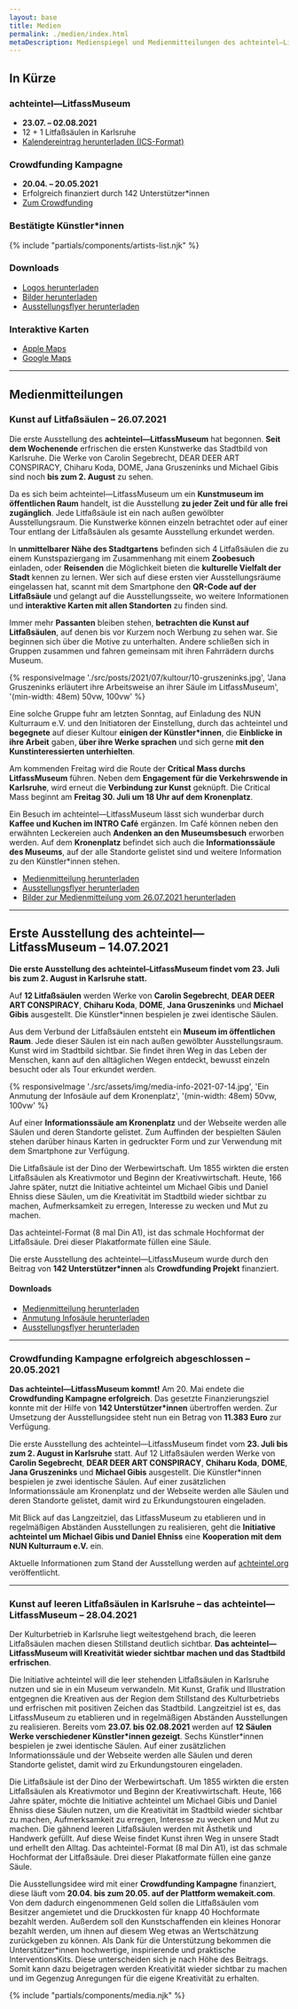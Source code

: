 ```yaml
---
layout: base
title: Medien
permalink: ./medien/index.html
metaDescription: Medienspiegel und Medienmitteilungen des achteintel—LitfassMuseum in Karlsruhe.
---
```


## In Kürze

### achteintel—LitfassMuseum

- **23.07. – 02.08.2021** 
- 12 + 1 Litfaßsäulen in Karlsruhe
- <a download href="{{ '/downloads/achteintel.ics' | url }}">Kalendereintrag herunterladen (ICS-Format)</a>

### Crowdfunding Kampagne

- **20.04. – 20.05.2021**
- Erfolgreich finanziert durch 142 Unterstützer\*innen
- [Zum Crowdfunding](https://wemakeit.com/projects/achteintel-litfassmuseum)

### Bestätigte Künstler\*innen

{% include "partials/components/artists-list.njk" %}

### Downloads

- <a download href="https://downloads.achteintel.org/logos.zip">Logos herunterladen</a>
- <a download href="https://downloads.achteintel.org/bilder.zip">Bilder herunterladen</a>
- <a download href="https://downloads.achteintel.org/achteintel-Ausstellungsflyer.zip">Ausstellungsflyer herunterladen</a>


### Interaktive Karten

- <a href="https://achteintel.org/museum/ausstellung-01/apple-maps" target="_blank" rel="noopener">Apple Maps</a>
- <a href="https://achteintel.org/museum/ausstellung-01/google-maps" target="_blank" rel="noopener">Google Maps</a>


---

<h2 id="medienmitteilungen">Medienmitteilungen</h2>

### Kunst auf Litfaßsäulen – 26.07.2021

Die erste Ausstellung des **achteintel—LitfassMuseum** hat begonnen. **Seit dem Wochenende** erfrischen die ersten Kunstwerke das Stadtbild von Karlsruhe. Die Werke von Carolin Segebrecht, DEAR DEER ART CONSPIRACY, Chiharu Koda, DOME, Jana Gruszeninks und Michael Gibis sind noch **bis zum 2. August** zu sehen.

Da es sich beim achteintel—LitfassMuseum um ein **Kunstmuseum im öffentlichen Raum** handelt, ist die Ausstellung **zu jeder Zeit und für alle frei zugänglich**. Jede Litfaßsäule ist ein nach außen gewölbter Ausstellungsraum. Die Kunstwerke können einzeln betrachtet oder auf einer Tour entlang der Litfaßsäulen als gesamte Ausstellung erkundet werden.

In **unmittelbarer Nähe des Stadtgartens** befinden sich 4 Litfaßsäulen die zu einem Kunstspaziergang im Zusammenhang mit einem **Zoobesuch** einladen, oder **Reisenden** die Möglichkeit bieten die **kulturelle Vielfalt der Stadt** kennen zu lernen. Wer sich auf diese ersten vier Ausstellungsräume eingelassen hat, scannt mit dem Smartphone den **QR-Code auf der Litfaßsäule** und gelangt auf die Ausstellungsseite, wo weitere Informationen und **interaktive Karten mit allen Standorten** zu finden sind.  

Immer mehr **Passanten** bleiben stehen, **betrachten die Kunst auf Litfaßsäulen**, auf denen bis vor Kurzem noch Werbung zu sehen war. Sie beginnen sich über die Motive zu unterhalten. Andere schließen sich in Gruppen zusammen und fahren gemeinsam mit ihren Fahrrädern durchs Museum.

{% responsiveImage './src/posts/2021/07/kultour/10-gruszeninks.jpg', 'Jana Gruszeninks erläutert ihre Arbeitsweise an ihrer Säule im LitfassMuseum', '(min-width: 48em) 50vw, 100vw' %}

Eine solche Gruppe fuhr am letzten Sonntag, auf Einladung des NUN Kulturraum e.V. und den Initiatoren der Einstellung, durch das achteintel und **begegnete** auf dieser Kultour **einigen der Künstler*innen**, die **Einblicke in ihre Arbeit** gaben, **über ihre Werke sprachen** und sich gerne **mit den Kunstinteressierten unterhielten**.

Am kommenden Freitag wird die Route der **Critical Mass durchs LitfassMuseum** führen. Neben dem **Engagement für die Verkehrswende in Karlsruhe**, wird erneut die **Verbindung zur Kunst** geknüpft. Die Critical Mass beginnt am **Freitag 30. Juli um 18 Uhr auf dem Kronenplatz**.

Ein Besuch im achteintel—LitfassMuseum lässt sich wunderbar durch **Kaffee und Kuchen im INTRO Café** ergänzen. Im Café können neben den erwähnten Leckereien auch **Andenken an den Museumsbesuch** erworben werden. Auf dem **Kronenplatz** befindet sich auch die **Informationssäule des Museums**, auf der alle Standorte gelistet sind und weitere Information zu den Künstler*innen stehen.

- <a download href="https://downloads.achteintel.org/achteintel-LitfassMuseum-Medienmitteilung-2021-07-26.pdf">Medienmitteilung herunterladen</a>
- <a download href="https://downloads.achteintel.org/achteintel-Ausstellungsflyer.pdf">Ausstellungsflyer herunterladen</a>
- <a download href="https://downloads.achteintel.org/achteintel-LitfassMuseum-Medienmitteilung-Bilder-2021-07-26.zip">Bilder zur Medienmitteilung vom 26.07.2021 herunterladen</a>

- - -

## Erste Ausstellung des achteintel—LitfassMuseum – 14.07.2021

**Die erste Ausstellung des achteintel–LitfassMuseum findet vom 23. Juli bis zum 2. August in Karlsruhe statt.** 

Auf **12 Litfaßsäulen** werden Werke von **Carolin Segebrecht**, **DEAR DEER ART CONSPIRACY**, **Chiharu Koda**, **DOME**, **Jana Gruszeninks** und **Michael Gibis** ausgestellt. Die Künstler*innen bespielen je zwei identische Säulen.

Aus dem Verbund der Litfaßsäulen entsteht ein **Museum im öffentlichen Raum**. Jede dieser Säulen ist ein nach außen gewölbter Ausstellungsraum. Kunst wird im Stadtbild sichtbar. Sie findet ihren Weg in das Leben der Menschen, kann auf den alltäglichen Wegen entdeckt, bewusst einzeln besucht oder als Tour erkundet werden. 

{% responsiveImage './src/assets/img/media-info-2021-07-14.jpg', 'Ein Anmutung der Infosäule auf dem Kronenplatz', '(min-width: 48em) 50vw, 100vw' %}

Auf einer **Informationssäule am Kronenplatz** und der Webseite werden alle Säulen und deren Standorte gelistet. Zum Auffinden der bespielten Säulen stehen darüber hinaus Karten in gedruckter Form und zur Verwendung mit dem Smartphone zur Verfügung.

Die Litfaßsäule ist der Dino der Werbewirtschaft. Um 1855 wirkten die ersten Litfaßsäulen als Kreativmotor und Beginn der Kreativwirtschaft. Heute, 166 Jahre später, nutzt die Initiative achteintel um Michael Gibis und Daniel Ehniss diese Säulen, um die Kreativität im Stadtbild wieder sichtbar zu machen, Aufmerksamkeit zu erregen, Interesse zu wecken und Mut zu machen.

Das achteintel-Format (8 mal Din A1), ist das schmale Hochformat der Litfaßsäule. Drei dieser Plakatformate füllen eine Säule.

Die erste Ausstellung des achteintel—LitfassMuseum wurde durch den Beitrag von **142 Unterstützer\*innen** als **Crowdfunding Projekt** finanziert.

#### Downloads

- <a download href="https://downloads.achteintel.org/achteintel-LitfassMuseum-Medienmitteilung-2021-07-14.pdf">Medienmitteilung herunterladen</a>
- <a download href="https://downloads.achteintel.org/8-1-anmutung-infosaeule-kronenplatz.jpg">Anmutung Infosäule herunterladen</a>
- <a download href="https://downloads.achteintel.org/achteintel-Ausstellungsflyer.pdf">Ausstellungsflyer herunterladen</a>


- - -

### Crowdfunding Kampagne erfolgreich abgeschlossen – 20.05.2021

**Das achteintel—LitfassMuseum kommt!** Am 20. Mai endete die **Crowdfunding Kampagne erfolgreich**. Das gesetzte Finanzierungsziel konnte mit der Hilfe von **142 Unterstützer\*innen** übertroffen werden. Zur Umsetzung der Ausstellungsidee steht nun ein Betrag von **11.383 Euro** zur Verfügung. 

Die erste Ausstellung des achteintel—LitfassMuseum findet vom **23\. Juli bis zum 2\. August in Karlsruhe** statt. Auf 12 Litfaßsäulen werden Werke von **Carolin Segebrecht**, **DEAR DEER ART CONSPIRACY**, **Chiharu Koda**, **DOME**, **Jana Gruszeninks** und **Michael Gibis** ausgestellt. Die Künstler*innen bespielen je zwei identische Säulen. Auf einer zusätzlichen Informationssäule am Kronenplatz und der Webseite werden alle Säulen und deren Standorte gelistet, damit wird zu Erkundungstouren eingeladen.

Mit Blick auf das Langzeitziel, das LitfassMuseum zu etablieren und in regelmäßigen Abständen Ausstellungen zu realisieren, geht die **Initiative achteintel um Michael Gibis und Daniel Ehniss** eine **Kooperation mit dem NUN Kulturraum e.V.** ein. 

Aktuelle Informationen zum Stand der Ausstellung werden auf [achteintel.org](https://achteintel.org) veröffentlicht.

- - -

### Kunst auf leeren Litfaßsäulen in Karlsruhe – das achteintel—LitfassMuseum – 28.04.2021

Der Kulturbetrieb in Karlsruhe liegt weitestgehend brach, die leeren Litfaßsäulen machen diesen Stillstand deutlich sichtbar. **Das achteintel—LitfassMuseum will Kreativität wieder sichtbar machen und das Stadtbild erfrischen**.

Die Initiative achteintel will die leer stehenden Litfaßsäulen in Karlsruhe nutzen und sie in ein Museum verwandeln. Mit Kunst, Grafik und Illustration entgegnen die Kreativen aus der Region dem Stillstand des Kulturbetriebs und erfrischen mit positiven Zeichen das Stadtbild. Langzeitziel ist es, das LitfassMuseum zu etablieren und in regelmäßigen Abständen Ausstellungen zu realisieren. Bereits vom **23.07. bis 02.08.2021** werden auf **12 Säulen Werke verschiedener Künstler\*innen gezeigt**. Sechs Künstler\*innen bespielen je zwei identische Säulen. Auf einer zusätzlichen Informationssäule und der Webseite werden alle Säulen und deren Standorte gelistet, damit wird zu Erkundungstouren eingeladen.

Die Litfaßsäule ist der Dino der Werbewirtschaft. Um 1855 wirkten die ersten Litfaßsäulen als Kreativmotor und Beginn der Kreativwirtschaft. Heute, 166 Jahre später, möchte die Initiative achteintel um Michael Gibis und Daniel Ehniss diese Säulen nutzen, um die Kreativität im Stadtbild wieder sichtbar zu machen, Aufmerksamkeit zu erregen, Interesse zu wecken und Mut zu machen. Die gähnend leeren Litfaßsäulen werden mit Ästhetik und Handwerk gefüllt. Auf diese Weise findet Kunst ihren Weg in unsere Stadt und erhellt den Alltag. Das achteintel-Format (8 mal Din A1), ist das schmale Hochformat der Litfaßsäule. Drei dieser Plakatformate füllen eine ganze Säule.

Die Ausstellungsidee wird mit einer **Crowdfunding Kampagne** finanziert, diese läuft vom **20.04. bis zum 20.05. auf der Plattform wemakeit.com**. Von dem dadurch eingenommenen Geld sollen die Litfaßsäulen vom Besitzer angemietet und die Druckkosten für knapp 40 Hochformate bezahlt werden. Außerdem soll den Kunstschaffenden ein kleines Honorar bezahlt werden, um ihnen auf diesem Weg etwas an Wertschätzung zurückgeben zu können. Als Dank für die Unterstützung bekommen die Unterstützer\*innen hochwertige, inspirierende und praktische InterventionsKits. Diese unterscheiden sich je nach Höhe des Beitrags. Somit kann dazu beigetragen werden Kreativität wieder sichtbar zu machen und im Gegenzug Anregungen für die eigene Kreativität zu erhalten.

{% include "partials/components/media.njk" %}
